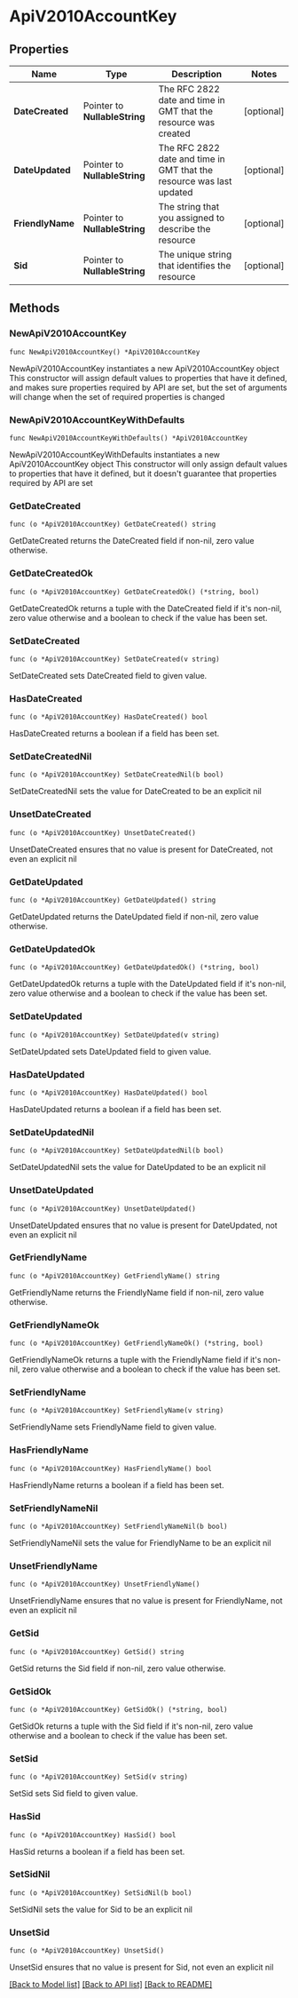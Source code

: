 # ApiV2010AccountKey

## Properties

Name | Type | Description | Notes
------------ | ------------- | ------------- | -------------
**DateCreated** | Pointer to **NullableString** | The RFC 2822 date and time in GMT that the resource was created | [optional] 
**DateUpdated** | Pointer to **NullableString** | The RFC 2822 date and time in GMT that the resource was last updated | [optional] 
**FriendlyName** | Pointer to **NullableString** | The string that you assigned to describe the resource | [optional] 
**Sid** | Pointer to **NullableString** | The unique string that identifies the resource | [optional] 

## Methods

### NewApiV2010AccountKey

`func NewApiV2010AccountKey() *ApiV2010AccountKey`

NewApiV2010AccountKey instantiates a new ApiV2010AccountKey object
This constructor will assign default values to properties that have it defined,
and makes sure properties required by API are set, but the set of arguments
will change when the set of required properties is changed

### NewApiV2010AccountKeyWithDefaults

`func NewApiV2010AccountKeyWithDefaults() *ApiV2010AccountKey`

NewApiV2010AccountKeyWithDefaults instantiates a new ApiV2010AccountKey object
This constructor will only assign default values to properties that have it defined,
but it doesn't guarantee that properties required by API are set

### GetDateCreated

`func (o *ApiV2010AccountKey) GetDateCreated() string`

GetDateCreated returns the DateCreated field if non-nil, zero value otherwise.

### GetDateCreatedOk

`func (o *ApiV2010AccountKey) GetDateCreatedOk() (*string, bool)`

GetDateCreatedOk returns a tuple with the DateCreated field if it's non-nil, zero value otherwise
and a boolean to check if the value has been set.

### SetDateCreated

`func (o *ApiV2010AccountKey) SetDateCreated(v string)`

SetDateCreated sets DateCreated field to given value.

### HasDateCreated

`func (o *ApiV2010AccountKey) HasDateCreated() bool`

HasDateCreated returns a boolean if a field has been set.

### SetDateCreatedNil

`func (o *ApiV2010AccountKey) SetDateCreatedNil(b bool)`

 SetDateCreatedNil sets the value for DateCreated to be an explicit nil

### UnsetDateCreated
`func (o *ApiV2010AccountKey) UnsetDateCreated()`

UnsetDateCreated ensures that no value is present for DateCreated, not even an explicit nil
### GetDateUpdated

`func (o *ApiV2010AccountKey) GetDateUpdated() string`

GetDateUpdated returns the DateUpdated field if non-nil, zero value otherwise.

### GetDateUpdatedOk

`func (o *ApiV2010AccountKey) GetDateUpdatedOk() (*string, bool)`

GetDateUpdatedOk returns a tuple with the DateUpdated field if it's non-nil, zero value otherwise
and a boolean to check if the value has been set.

### SetDateUpdated

`func (o *ApiV2010AccountKey) SetDateUpdated(v string)`

SetDateUpdated sets DateUpdated field to given value.

### HasDateUpdated

`func (o *ApiV2010AccountKey) HasDateUpdated() bool`

HasDateUpdated returns a boolean if a field has been set.

### SetDateUpdatedNil

`func (o *ApiV2010AccountKey) SetDateUpdatedNil(b bool)`

 SetDateUpdatedNil sets the value for DateUpdated to be an explicit nil

### UnsetDateUpdated
`func (o *ApiV2010AccountKey) UnsetDateUpdated()`

UnsetDateUpdated ensures that no value is present for DateUpdated, not even an explicit nil
### GetFriendlyName

`func (o *ApiV2010AccountKey) GetFriendlyName() string`

GetFriendlyName returns the FriendlyName field if non-nil, zero value otherwise.

### GetFriendlyNameOk

`func (o *ApiV2010AccountKey) GetFriendlyNameOk() (*string, bool)`

GetFriendlyNameOk returns a tuple with the FriendlyName field if it's non-nil, zero value otherwise
and a boolean to check if the value has been set.

### SetFriendlyName

`func (o *ApiV2010AccountKey) SetFriendlyName(v string)`

SetFriendlyName sets FriendlyName field to given value.

### HasFriendlyName

`func (o *ApiV2010AccountKey) HasFriendlyName() bool`

HasFriendlyName returns a boolean if a field has been set.

### SetFriendlyNameNil

`func (o *ApiV2010AccountKey) SetFriendlyNameNil(b bool)`

 SetFriendlyNameNil sets the value for FriendlyName to be an explicit nil

### UnsetFriendlyName
`func (o *ApiV2010AccountKey) UnsetFriendlyName()`

UnsetFriendlyName ensures that no value is present for FriendlyName, not even an explicit nil
### GetSid

`func (o *ApiV2010AccountKey) GetSid() string`

GetSid returns the Sid field if non-nil, zero value otherwise.

### GetSidOk

`func (o *ApiV2010AccountKey) GetSidOk() (*string, bool)`

GetSidOk returns a tuple with the Sid field if it's non-nil, zero value otherwise
and a boolean to check if the value has been set.

### SetSid

`func (o *ApiV2010AccountKey) SetSid(v string)`

SetSid sets Sid field to given value.

### HasSid

`func (o *ApiV2010AccountKey) HasSid() bool`

HasSid returns a boolean if a field has been set.

### SetSidNil

`func (o *ApiV2010AccountKey) SetSidNil(b bool)`

 SetSidNil sets the value for Sid to be an explicit nil

### UnsetSid
`func (o *ApiV2010AccountKey) UnsetSid()`

UnsetSid ensures that no value is present for Sid, not even an explicit nil

[[Back to Model list]](../README.md#documentation-for-models) [[Back to API list]](../README.md#documentation-for-api-endpoints) [[Back to README]](../README.md)


